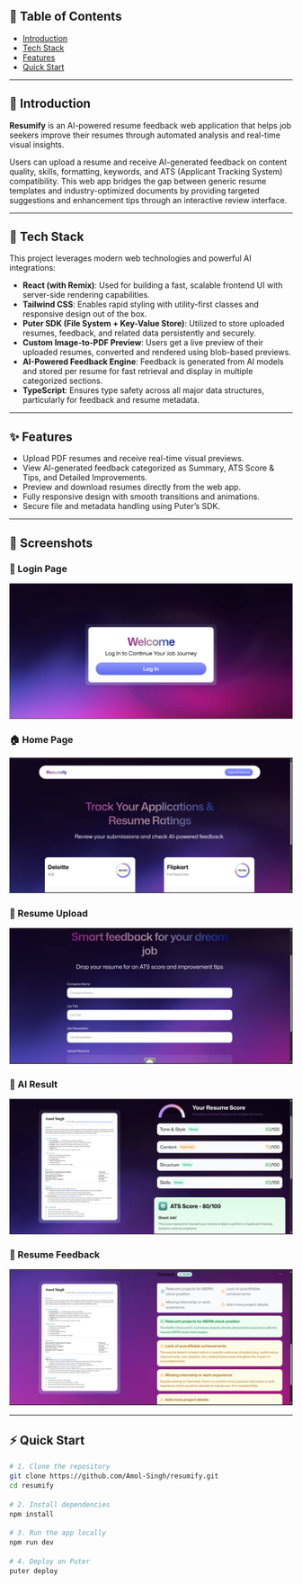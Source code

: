 ## 📑 Table of Contents

- [Introduction](#introduction)
- [Tech Stack](#tech-stack)
- [Features](#features)
- [Quick Start](#quick-start)

---

## 🧠 Introduction

**Resumify** is an AI-powered resume feedback web application that helps job seekers improve their resumes through automated analysis and real-time visual insights.

Users can upload a resume and receive AI-generated feedback on content quality, skills, formatting, keywords, and ATS (Applicant Tracking System) compatibility. This web app bridges the gap between generic resume templates and industry-optimized documents by providing targeted suggestions and enhancement tips through an interactive review interface.

---

## 🧰 Tech Stack

This project leverages modern web technologies and powerful AI integrations:

- **React (with Remix)**: Used for building a fast, scalable frontend UI with server-side rendering capabilities.
- **Tailwind CSS**: Enables rapid styling with utility-first classes and responsive design out of the box.
- **Puter SDK (File System + Key-Value Store)**: Utilized to store uploaded resumes, feedback, and related data persistently and securely.
- **Custom Image-to-PDF Preview**: Users get a live preview of their uploaded resumes, converted and rendered using blob-based previews.
- **AI-Powered Feedback Engine**: Feedback is generated from AI models and stored per resume for fast retrieval and display in multiple categorized sections.
- **TypeScript**: Ensures type safety across all major data structures, particularly for feedback and resume metadata.

---

## ✨ Features

- Upload PDF resumes and receive real-time visual previews.
- View AI-generated feedback categorized as Summary, ATS Score & Tips, and Detailed Improvements.
- Preview and download resumes directly from the web app.
- Fully responsive design with smooth transitions and animations.
- Secure file and metadata handling using Puter’s SDK.

---

## 📸 Screenshots

### 🔐 Login Page
![Login](./public/readme/Landing-page.png)

### 🏠 Home Page  
![Upload Screenshot](./public/readme/Home-page.png)

### 📝 Resume Upload
![Upload Screenshot](./public/readme/Upload-resume.png)

### 🤖 AI Result
![Feedback Screenshot](./public/readme/Resume-review-1.png)

### 📄 Resume Feedback
![Preview Screenshot](./public/readme/Resume-review-2.png)

---

## ⚡ Quick Start

```bash
# 1. Clone the repository
git clone https://github.com/Amol-Singh/resumify.git
cd resumify

# 2. Install dependencies
npm install

# 3. Run the app locally
npm run dev

# 4. Deploy on Puter
puter deploy
